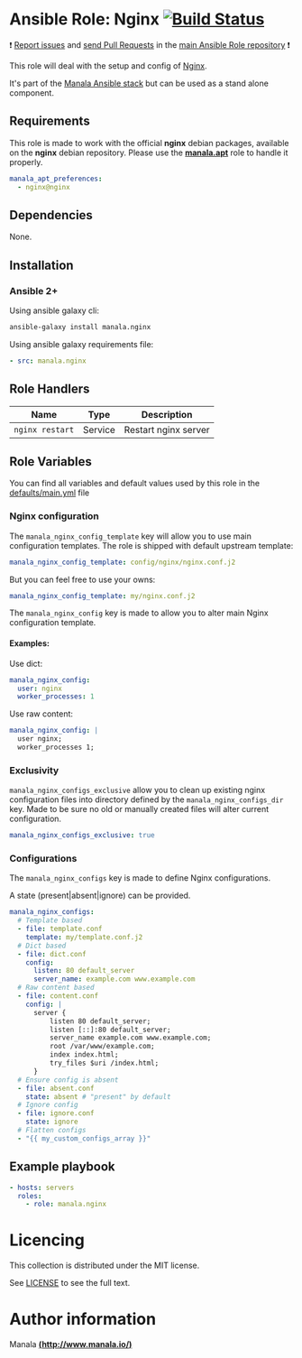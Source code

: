 # Ansible Role: Nginx [![Build Status](https://travis-ci.org/manala/ansible-role-nginx.svg?branch=master)](https://travis-ci.org/manala/ansible-role-nginx)

:exclamation: [Report issues](https://github.com/manala/ansible-roles/issues) and [send Pull Requests](https://github.com/manala/ansible-roles/pulls) in the [main Ansible Role repository](https://github.com/manala/ansible-roles) :exclamation:

This role will deal with the setup and config of [Nginx](https://nginx.org/en/).

It's part of the [Manala Ansible stack](http://www.manala.io) but can be used as a stand alone component.

## Requirements

This role is made to work with the official __nginx__ debian packages, available on the __nginx__ debian repository. Please use the [**manala.apt**](https://galaxy.ansible.com/manala/apt/) role to handle it properly.

```yaml
manala_apt_preferences:
  - nginx@nginx
```

## Dependencies

None.

## Installation

### Ansible 2+

Using ansible galaxy cli:

```bash
ansible-galaxy install manala.nginx
```

Using ansible galaxy requirements file:

```yaml
- src: manala.nginx
```

## Role Handlers

| Name            | Type    | Description          |
| --------------- | ------- | -------------------- |
| `nginx restart` | Service | Restart nginx server |

## Role Variables

You can find all variables and default values used by this role in the [defaults/main.yml](./defaults/main.yml) file

### Nginx configuration

The `manala_nginx_config_template` key will allow you to use main configuration templates. The role is shipped with default upstream template:
```yaml
manala_nginx_config_template: config/nginx/nginx.conf.j2
```

But you can feel free to use your owns:
```yaml
manala_nginx_config_template: my/nginx.conf.j2
```

The `manala_nginx_config` key is made to allow you to alter main Nginx configuration template.

#### Examples:

Use dict:
```yaml
manala_nginx_config:
  user: nginx
  worker_processes: 1
```

Use raw content:
```yaml
manala_nginx_config: |
  user nginx;
  worker_processes 1;
```

### Exclusivity

`manala_nginx_configs_exclusive` allow you to clean up existing nginx configuration files into directory defined by the `manala_nginx_configs_dir` key. Made to be sure no old or manually created files will alter current configuration.

```yaml
manala_nginx_configs_exclusive: true
```

### Configurations

The `manala_nginx_configs` key is made to define Nginx configurations.

A state (present|absent|ignore) can be provided.

```yaml
manala_nginx_configs:
  # Template based
  - file: template.conf
    template: my/template.conf.j2
  # Dict based
  - file: dict.conf
    config:
      listen: 80 default_server
      server_name: example.com www.example.com
  # Raw content based
  - file: content.conf
    config: |
      server {
          listen 80 default_server;
          listen [::]:80 default_server;
          server_name example.com www.example.com;
          root /var/www/example.com;
          index index.html;
          try_files $uri /index.html;
      }
  # Ensure config is absent
  - file: absent.conf
    state: absent # "present" by default
  # Ignore config
  - file: ignore.conf
    state: ignore
  # Flatten configs
  - "{{ my_custom_configs_array }}"
```

## Example playbook

```yaml
- hosts: servers
  roles:
    - role: manala.nginx
```

# Licencing

This collection is distributed under the MIT license.

See [LICENSE](https://opensource.org/licenses/MIT) to see the full text.

# Author information

Manala [**(http://www.manala.io/)**](http://www.manala.io)
